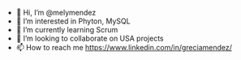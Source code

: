 - 👋 Hi, I’m @melymendez
- 👀 I’m interested in Phyton, MySQL
- 🌱 I’m currently learning Scrum
- 💞️ I’m looking to collaborate on USA projects
- 📫 How to reach me https://www.linkedin.com/in/greciamendez/

<!---
melymendez/melymendez is a ✨ special ✨ repository because its `README.md` (this file) appears on your GitHub profile.
You can click the Preview link to take a look at your changes.
--->
